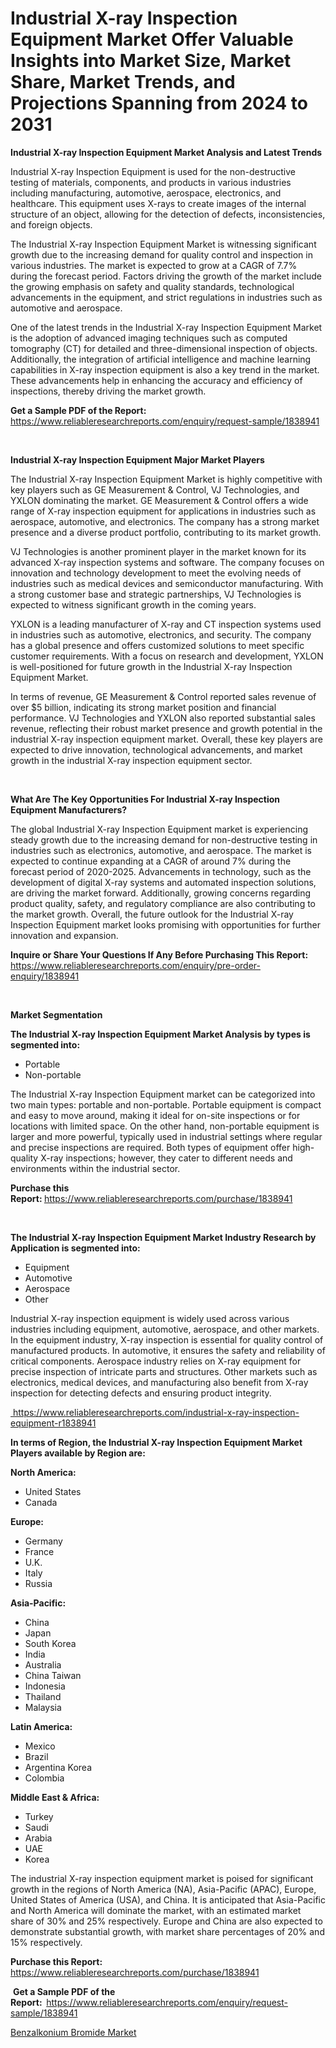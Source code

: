 <p><h1>Industrial X-ray Inspection Equipment Market Offer Valuable Insights into Market Size, Market Share, Market Trends, and Projections Spanning from 2024 to 2031</h1></p><p><strong>Industrial X-ray Inspection Equipment Market Analysis and Latest Trends</strong></p>
<p><p>Industrial X-ray Inspection Equipment is used for the non-destructive testing of materials, components, and products in various industries including manufacturing, automotive, aerospace, electronics, and healthcare. This equipment uses X-rays to create images of the internal structure of an object, allowing for the detection of defects, inconsistencies, and foreign objects.</p><p>The Industrial X-ray Inspection Equipment Market is witnessing significant growth due to the increasing demand for quality control and inspection in various industries. The market is expected to grow at a CAGR of 7.7% during the forecast period. Factors driving the growth of the market include the growing emphasis on safety and quality standards, technological advancements in the equipment, and strict regulations in industries such as automotive and aerospace.</p><p>One of the latest trends in the Industrial X-ray Inspection Equipment Market is the adoption of advanced imaging techniques such as computed tomography (CT) for detailed and three-dimensional inspection of objects. Additionally, the integration of artificial intelligence and machine learning capabilities in X-ray inspection equipment is also a key trend in the market. These advancements help in enhancing the accuracy and efficiency of inspections, thereby driving the market growth.</p></p>
<p><strong>Get a Sample PDF of the Report:&nbsp;</strong> <a href="https://www.reliableresearchreports.com/enquiry/request-sample/1838941">https://www.reliableresearchreports.com/enquiry/request-sample/1838941</a></p>
<p>&nbsp;</p>
<p><strong>Industrial X-ray Inspection Equipment Major Market Players</strong></p>
<p><p>The Industrial X-ray Inspection Equipment Market is highly competitive with key players such as GE Measurement & Control, VJ Technologies, and YXLON dominating the market. GE Measurement & Control offers a wide range of X-ray inspection equipment for applications in industries such as aerospace, automotive, and electronics. The company has a strong market presence and a diverse product portfolio, contributing to its market growth.</p><p>VJ Technologies is another prominent player in the market known for its advanced X-ray inspection systems and software. The company focuses on innovation and technology development to meet the evolving needs of industries such as medical devices and semiconductor manufacturing. With a strong customer base and strategic partnerships, VJ Technologies is expected to witness significant growth in the coming years.</p><p>YXLON is a leading manufacturer of X-ray and CT inspection systems used in industries such as automotive, electronics, and security. The company has a global presence and offers customized solutions to meet specific customer requirements. With a focus on research and development, YXLON is well-positioned for future growth in the Industrial X-ray Inspection Equipment Market.</p><p>In terms of revenue, GE Measurement & Control reported sales revenue of over $5 billion, indicating its strong market position and financial performance. VJ Technologies and YXLON also reported substantial sales revenue, reflecting their robust market presence and growth potential in the industrial X-ray inspection equipment market. Overall, these key players are expected to drive innovation, technological advancements, and market growth in the industrial X-ray inspection equipment sector.</p></p>
<p>&nbsp;</p>
<p><strong>What Are The Key Opportunities For Industrial X-ray Inspection Equipment Manufacturers?</strong></p>
<p><p>The global Industrial X-ray Inspection Equipment market is experiencing steady growth due to the increasing demand for non-destructive testing in industries such as electronics, automotive, and aerospace. The market is expected to continue expanding at a CAGR of around 7% during the forecast period of 2020-2025. Advancements in technology, such as the development of digital X-ray systems and automated inspection solutions, are driving the market forward. Additionally, growing concerns regarding product quality, safety, and regulatory compliance are also contributing to the market growth. Overall, the future outlook for the Industrial X-ray Inspection Equipment market looks promising with opportunities for further innovation and expansion.</p></p>
<p><strong>Inquire or Share Your Questions If Any Before Purchasing This Report:</strong> <a href="https://www.reliableresearchreports.com/enquiry/pre-order-enquiry/1838941">https://www.reliableresearchreports.com/enquiry/pre-order-enquiry/1838941</a></p>
<p>&nbsp;</p>
<p><strong>Market Segmentation</strong></p>
<p><strong>The Industrial X-ray Inspection Equipment Market Analysis by types is segmented into:</strong></p>
<p><ul><li>Portable</li><li>Non-portable</li></ul></p>
<p><p>The Industrial X-ray Inspection Equipment market can be categorized into two main types: portable and non-portable. Portable equipment is compact and easy to move around, making it ideal for on-site inspections or for locations with limited space. On the other hand, non-portable equipment is larger and more powerful, typically used in industrial settings where regular and precise inspections are required. Both types of equipment offer high-quality X-ray inspections; however, they cater to different needs and environments within the industrial sector.</p></p>
<p><strong>Purchase this Report:&nbsp;</strong><a href="https://www.reliableresearchreports.com/purchase/1838941">https://www.reliableresearchreports.com/purchase/1838941</a></p>
<p>&nbsp;</p>
<p><strong>The Industrial X-ray Inspection Equipment Market Industry Research by Application is segmented into:</strong></p>
<p><ul><li>Equipment</li><li>Automotive</li><li>Aerospace</li><li>Other</li></ul></p>
<p><p>Industrial X-ray inspection equipment is widely used across various industries including equipment, automotive, aerospace, and other markets. In the equipment industry, X-ray inspection is essential for quality control of manufactured products. In automotive, it ensures the safety and reliability of critical components. Aerospace industry relies on X-ray equipment for precise inspection of intricate parts and structures. Other markets such as electronics, medical devices, and manufacturing also benefit from X-ray inspection for detecting defects and ensuring product integrity.</p></p>
<p><a href="https://www.reliableresearchreports.com/industrial-x-ray-inspection-equipment-r1838941">&nbsp;https://www.reliableresearchreports.com/industrial-x-ray-inspection-equipment-r1838941</a></p>
<p><strong>In terms of Region, the Industrial X-ray Inspection Equipment Market Players available by Region are:</strong></p>
<p>
    <p> <strong> North America: </strong>
        <ul>
            <li>United States</li>
            <li>Canada</li>
        </ul>
        </p> 
    <p> <strong> Europe: </strong>
        <ul>
            <li>Germany</li>
            <li>France</li>
            <li>U.K.</li>
            <li>Italy</li>
            <li>Russia</li>
        </ul>
        </p> 
    <p> <strong> Asia-Pacific: </strong>
        <ul>
            <li>China</li>
            <li>Japan</li>
            <li>South Korea</li>
            <li>India</li>
            <li>Australia</li>
            <li>China Taiwan</li>
            <li>Indonesia</li>
            <li>Thailand</li>
            <li>Malaysia</li>
        </ul>
        </p> 
    <p> <strong> Latin America: </strong>
        <ul>
            <li>Mexico</li>
            <li>Brazil</li>
            <li>Argentina Korea</li>
            <li>Colombia</li>
        </ul>
        </p> 
    <p> <strong> Middle East & Africa: </strong>
        <ul>
            <li>Turkey</li>
            <li>Saudi</li>
            <li>Arabia</li>
            <li>UAE</li>
            <li>Korea</li>
        </ul>
    </p>
    </p>
<p><p>The industrial X-ray inspection equipment market is poised for significant growth in the regions of North America (NA), Asia-Pacific (APAC), Europe, United States of America (USA), and China. It is anticipated that Asia-Pacific and North America will dominate the market, with an estimated market share of 30% and 25% respectively. Europe and China are also expected to demonstrate substantial growth, with market share percentages of 20% and 15% respectively.</p></p>
<p><strong>Purchase this Report: </strong><a href="https://www.reliableresearchreports.com/purchase/1838941">https://www.reliableresearchreports.com/purchase/1838941</a></p>
<p>&nbsp;<strong>Get a Sample PDF of the Report:&nbsp;&nbsp;</strong><a href="https://www.reliableresearchreports.com/enquiry/request-sample/1838941">https://www.reliableresearchreports.com/enquiry/request-sample/1838941</a></p>
<p><strong></strong></p>
<p><p><a href="https://meowing-lemming-dd3.notion.site/Benzalkonium-Bromide-Market-Exploring-Market-Share-Market-Trends-and-Future-Growth-7dc5b2e2bac748ca94a369a4c38b9dbd">Benzalkonium Bromide Market</a></p></p>